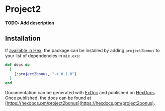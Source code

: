 # Project2

**TODO: Add description**

## Installation

If [available in Hex](https://hex.pm/docs/publish), the package can be installed
by adding `project2bonus` to your list of dependencies in `mix.exs`:

```elixir
def deps do
  [
    {:project2bonus, "~> 0.1.0"}
  ]
end
```

Documentation can be generated with [ExDoc](https://github.com/elixir-lang/ex_doc)
and published on [HexDocs](https://hexdocs.pm). Once published, the docs can
be found at [https://hexdocs.pm/project2bonus](https://hexdocs.pm/project2bonus).


